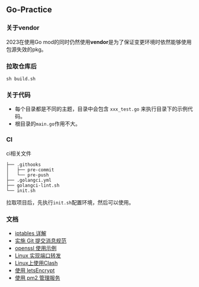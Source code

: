 ## Go-Practice

### 关于vendor
2023在使用Go mod的同时仍然使用**vendor**是为了保证变更环境时依然能够使用包源失效的pkg。


### 拉取仓库后

```shell
sh build.sh
```

### 关于代码

- 每个目录都是不同的主题，目录中会包含 `xxx_test.go` 来执行目录下的示例代码。
- 根目录的`main.go`作用不大。

### CI

ci相关文件

```
├── .githooks
│   ├── pre-commit
│   └── pre-push
├── .golangci.yml
├── golangci-lint.sh
└── init.sh
```

拉取项目后，先执行`init.sh`配置环境，然后可以使用。

### 文档

- [iptables 详解](markdown/iptables.md)
- [实施 Git 提交消息规范](markdown/make_commit_rule.md)
- [openssl 使用示例](markdown/openssl_example.md)
- [Linux 实现端口转发](./markdown/port_forward.md)
- [Linux上使用Clash](markdown/use_clash_linux.md)
- [使用 letsEncrypt](markdown/use_letsEncrypt.md)
- [使用 pm2 管理服务](markdown/use_pm2.md)